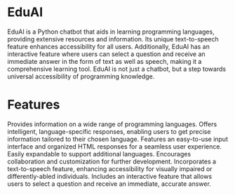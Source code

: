# EduAI
EduAI is a Python chatbot that aids in learning programming languages, providing extensive resources and information. Its unique text-to-speech feature enhances accessibility for all users. Additionally, EduAI has an interactive feature where users can select a question and receive an immediate answer in the form of text as well as speech, making it a comprehensive learning tool. EduAI is not just a chatbot, but a step towards universal accessibility of programming knowledge.
# Features
Provides information on a wide range of programming languages.
Offers intelligent, language-specific responses, enabling users to get precise information tailored to their chosen language.
Features an easy-to-use input interface and organized HTML responses for a seamless user experience.
Easily expandable to support additional languages.
Encourages collaboration and customization for further development.
Incorporates a text-to-speech feature, enhancing accessibility for visually impaired or differently-abled individuals.
Includes an interactive feature that allows users to select a question and receive an immediate, accurate answer.
